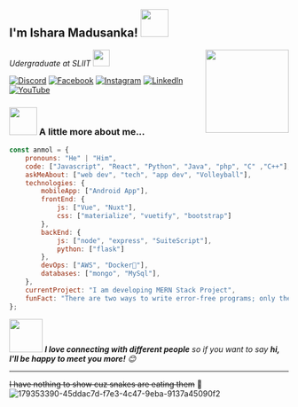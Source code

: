 <h2>I'm Ishara Madusanka! <img src="https://media.giphy.com/media/12oufCB0MyZ1Go/giphy.gif" width="50"></h2>
<img align='right' src="https://user-images.githubusercontent.com/74038190/212284087-bbe7e430-757e-4901-90bf-4cd2ce3e1852.gif" width="150">
<p><em>Udergraduate at SLIIT <img src="https://media.giphy.com/media/WUlplcMpOCEmTGBtBW/giphy.gif" width="30"> 
</em></p>

[![Discord](https://img.shields.io/badge/Discord-%237289DA.svg?logo=discord&logoColor=white)](https://discord.com/hpishara) [![Facebook](https://img.shields.io/badge/Facebook-%231877F2.svg?logo=Facebook&logoColor=white)](https://facebook.com/Hpimadushanka) [![Instagram](https://img.shields.io/badge/Instagram-%23E4405F.svg?logo=Instagram&logoColor=white)](https://instagram.com/ish___.x) [![LinkedIn](https://img.shields.io/badge/LinkedIn-%230077B5.svg?logo=linkedin&logoColor=white)](https://linkedin.com/in/hpishara)  [![YouTube](https://img.shields.io/badge/YouTube-%23FF0000.svg?logo=YouTube&logoColor=white)](https://youtube.com/@isharamadushanka9024) 


### <img src="https://media.giphy.com/media/VgCDAzcKvsR6OM0uWg/giphy.gif" width="50"> A little more about me...  

```javascript
const anmol = {
    pronouns: "He" | "Him",
    code: ["Javascript", "React", "Python", "Java", "php", "C" ,"C++"],
    askMeAbout: ["web dev", "tech", "app dev", "Volleyball"],
    technologies: {
        mobileApp: ["Android App"],
        frontEnd: {
            js: ["Vue", "Nuxt"],
            css: ["materialize", "vuetify", "bootstrap"]
        },
        backEnd: {
            js: ["node", "express", "SuiteScript"],
            python: ["flask"]
        },
        devOps: ["AWS", "Docker🐳"],
        databases: ["mongo", "MySql"],
    },
    currentProject: "I am developing MERN Stack Project",
    funFact: "There are two ways to write error-free programs; only the third one works"
};
```

<img src="https://media.giphy.com/media/LnQjpWaON8nhr21vNW/giphy.gif" width="60"> <em><b>I love connecting with different people</b> so if you want to say <b>hi, I'll be happy to meet you more!</b> 😊</em>

---
<!--START_SECTION:waka-->
~~I have nothing to show cuz snakes are eating them~~ :thought_balloon: 
![179353390-45ddac7d-f7e3-4c47-9eba-9137a45090f2](https://github.com/iiTzIsh/test/assets/118674919/ec285db8-2e39-495f-a634-0190c908b8cd)




